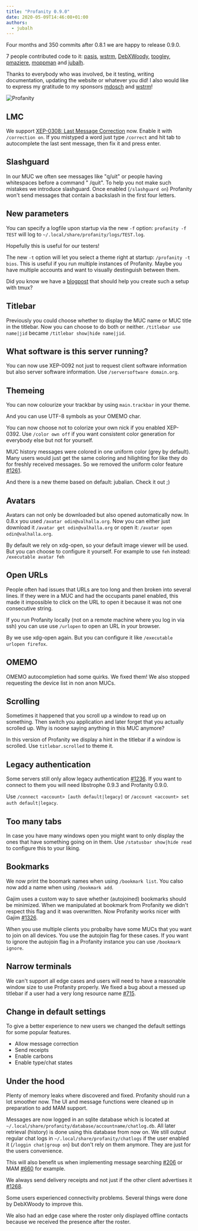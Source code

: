 ```yaml
---
title: "Profanity 0.9.0"
date: 2020-05-09T14:46:08+01:00
authors:
  - jubalh
---
```


Four months and 350 commits after 0.8.1 we are happy to release 0.9.0.

7 people contributed code to it: [pasis](https://github.com/pasis), [wstrm](https://github.com/wstrm), [DebXWoody](https://github.com/DebXWoody), [toogley](https://github.com/toogley), [pmaziere](https://github.com/pmaziere), [moppman](https://github.com/moppman) and [jubalh](https://github.com/jubalh).

Thanks to everybody who was involved, be it testing, writing documentation, updating the website or whatever you did!
I also would like to express my gratitude to my sponsors [mdosch](https://github.com/mdosch) and [wstrm](https://github.com/wstrm)!

![Profanity](/blog/img/profanity-rel-090.png)

## LMC
We support [XEP-0308: Last Message Correction](https://xmpp.org/extensions/xep-0308.html) now.
Enable it with `/correction on`. If you mistyped a word just type `/correct` and hit tab to autocomplete the last sent message, then fix it and press enter.

## Slashguard
In our MUC we often see messages like "q/uit" or people having whitespaces before a command " /quit".
To help you not make such mistakes we introduce slashguard.
Once enabled (`/slashguard on`) Profanity won't send messages that contain a backslash in the first four letters.

## New parameters
You can specify a logfile upon startup via the new `-f` option:
`profanity -f TEST` will log to `~/.local/share/profanity/logs/TEST.log`.

Hopefully this is useful for our testers!

The new `-t` option will let you select a theme right at startup: `/profanity -t bios`.
This is useful if you run multiple instances of Profanity. Maybe you have multiple accounts and want to visually destinguish between them.

Did you know we have a [blogpost](https://profanity-im.github.io/blog/post/how-to-run-profanity-instances-within-tmux/) that should help you create such a setup with tmux?

## Titlebar
Previously you could choose whether to display the MUC name or MUC title in the titlebar. Now you can choose to do both or neither.
`/titlebar use name|jid` became `/titlebar show|hide name|jid`.

## What software is this server running?
You can now use XEP-0092 not just to request client software information but also server software information.
Use `/serversoftware domain.org`.

## Themeing
You can now colourize your trackbar by using `main.trackbar` in your theme.

And you can use UTF-8 symbols as your OMEMO char.

You can now choose not to colorize your own nick if you enabled XEP-0392.
Use `/color own off` if you want consistent color generation for everybody else but not for yourself.

MUC history messages were colored in one uniform color (grey by default). Many users would just get the same coloring and hilighting for like they do for freshly received messages. So we removed the uniform color feature [#1261](https://github.com/profanity-im/profanity/issues/1261).

And there is a new theme based on default: jubalian. Check it out ;)

## Avatars
Avatars can not only be downloaded but also opened automatically now.
In 0.8.x you used `/avatar odin@valhalla.org`.
Now you can either just download it `/avatar get odin@valhalla.org` or open it: `/avatar open odin@valhalla.org`.

By default we rely on xdg-open, so your default image viewer will be used.
But you can choose to configure it yourself. For example to use `feh` instead: `/executable avatar feh`

## Open URLs
People often had issues that URLs are too long and then broken into several lines. If they were in a MUC and had the occupants panel enabled, this made it impossible to click on the URL to open it because it was not one consecutive string.

If you run Profanity locally (not on a remote machine where you log in via ssh) you can use use `/urlopen` to open an URL in your browser.

By we use xdg-open again. But you can configure it like `/executable urlopen firefox`.

## OMEMO
OMEMO autocompletion had some quirks. We fixed them!
We also stopped requesting the device list in non anon MUCs.

## Scrolling
Sometimes it happened that you scroll up a window to read up on something. Then switch you application and later forget that you actually scrolled up. Why is noone saying anything in this MUC anymore?

In this version of Profanity we display a hint in the titlebar if a window is scrolled. Use `titlebar.scrolled` to theme it.

## Legacy authentication
Some servers still only allow legacy authentication [#1236](https://github.com/profanity-im/profanity/issues/1236).
If you want to connect to them you will need libstrophe 0.9.3 and Profanity 0.9.0.

Use `/connect <account> [auth default|legacy]` or `/account <account> set auth default|legacy`.

## Too many tabs
In case you have many windows open you might want to only display the ones that have something going on in them.
Use `/statusbar show|hide read` to configure this to your liking.

## Bookmarks
We now print the boomark names when using `/bookmark list`. You calso now add a name when using `/bookmark add`.

Gajim uses a custom way to save whether (autojoined) bookmarks should be minimized. When we manipulated at bookmark from Profanity we didn't respect this flag and it was overwritten. Now Profanity works nicer with Gajim [#1326](https://github.com/profanity-im/profanity/issues/1326).

When you use multiple clients you probalby have some MUCs that you want to join on all devices. You use the autojoin flag for these cases.
If you want to ignore the autojoin flag in a Profanity instance you can use `/bookmark ignore`.

## Narrow terminals
We can't support all edge cases and users will need to have a reasonable window size to use Profanity properly.
We fixed a bug about a messed up titlebar if a user had a very long resource name [#715](https://github.com/profanity-im/profanity/issues/715).

## Change in default settings
To give a better experience to new users we changed the default settings for some popular features.

* Allow message correction
* Send receipts
* Enable carbons
* Enable type/chat states

## Under the hood
Plenty of memory leaks where discovered and fixed. Profanity should run a lot smoother now.
The UI and message functions were cleaned up in preparation to add MAM support.

Messages are now logged in an sqlite database which is located at `~/.local/share/profanity/database/accountname/chatlog.db`.
All later retrieval (history) is done using this database from now on. We still output regular chat logs in `~/.local/share/profanity/chatlogs` if the user enabled it (`/loggin chat|group on`) but don't rely on them anymore. They are just for the users convenience.

This will also benefit us when implementing message searching [#206](https://github.com/profanity-im/profanity/issues/206) or MAM [#660](https://github.com/profanity-im/profanity/issues/660) for example.

We always send delivery receipts and not just if the other client advertises it [#1268](https://github.com/profanity-im/profanity/issues/1268).

Some users experienced connectivity problems. Several things were done by DebXWoody to improve this.

We also had an edge case where the roster only displayed offline contacts because we received the presence after the roster.
